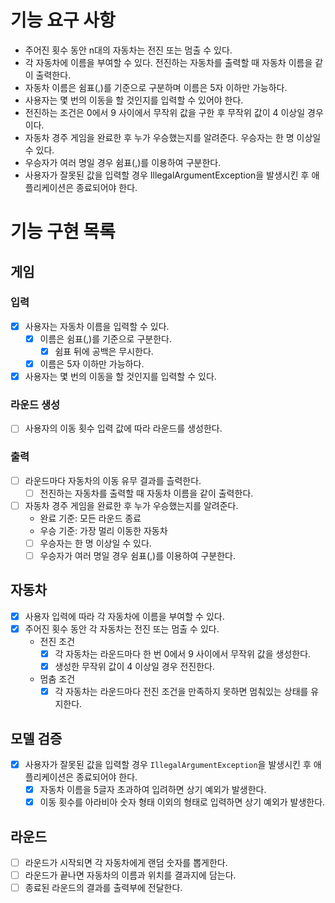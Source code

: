# 기능 요구 사항
- 주어진 횟수 동안 n대의 자동차는 전진 또는 멈출 수 있다.
- 각 자동차에 이름을 부여할 수 있다. 전진하는 자동차를 출력할 때 자동차 이름을 같이 출력한다.
- 자동차 이름은 쉼표(,)를 기준으로 구분하며 이름은 5자 이하만 가능하다.
- 사용자는 몇 번의 이동을 할 것인지를 입력할 수 있어야 한다.
- 전진하는 조건은 0에서 9 사이에서 무작위 값을 구한 후 무작위 값이 4 이상일 경우이다.
- 자동차 경주 게임을 완료한 후 누가 우승했는지를 알려준다. 우승자는 한 명 이상일 수 있다.
- 우승자가 여러 명일 경우 쉼표(,)를 이용하여 구분한다.
- 사용자가 잘못된 값을 입력할 경우 IllegalArgumentException을 발생시킨 후 애플리케이션은 종료되어야 한다.

# 기능 구현 목록

## 게임
### 입력
- [x] 사용자는 자동차 이름을 입력할 수 있다.
  - [x] 이름은 쉼표(,)를 기준으로 구분한다.
    - [x] 쉼표 뒤에 공백은 무시한다.
  - [x] 이름은 5자 이하만 가능하다.
- [x] 사용자는 몇 번의 이동을 할 것인지를 입력할 수 있다.
### 라운드 생성
- [ ] 사용자의 이동 횟수 입력 값에 따라 라운드를 생성한다.
### 출력
- [ ] 라운드마다 자동차의 이동 유무 결과를 츨력한다.
  - [ ] 전진하는 자동차를 출력할 때 자동차 이름을 같이 출력한다.
- [ ] 자동차 경주 게임을 완료한 후 누가 우승했는지를 알려준다.
  - 완료 기준: 모든 라운드 종료
  - 우승 기준: 가장 멀리 이동한 자동차
  - [ ] 우승자는 한 명 이상일 수 있다.
  - [ ] 우승자가 여러 명일 경우 쉼표(,)를 이용하여 구분한다.

## 자동차
- [x] 사용자 입력에 따라 각 자동차에 이름을 부여할 수 있다.
- [x] 주어진 횟수 동안 각 자동차는 전진 또는 멈출 수 있다.
  - 전진 조건
    - [x] 각 자동차는 라운드마다 한 번 0에서 9 사이에서 무작위 값을 생성한다.
    - [x] 생성한 무작위 값이 4 이상일 경우 전진한다.
  - 멈춤 조건
    - [x] 각 자동차는 라운드마다 전진 조건을 만족하지 못하면 멈춰있는 상태를 유지한다.

## 모델 검증
- [x] 사용자가 잘못된 값을 입력할 경우 `IllegalArgumentException`을 발생시킨 후 애플리케이션은 종료되어야 한다.
  - [x] 자동차 이름을 5글자 초과하여 입려하면 상기 예외가 발생한다.
  - [x] 이동 횟수를 아라비아 숫자 형태 이외의 형태로 입력하면 상기 예외가 발생한다.

## 라운드
- [ ] 라운드가 시작되면 각 자동차에게 랜덤 숫자를 뽑게한다.
- [ ] 라운드가 끝나면 자동차의 이름과 위치를 결과지에 담는다.
- [ ] 종료된 라운드의 결과를 출력부에 전달한다.